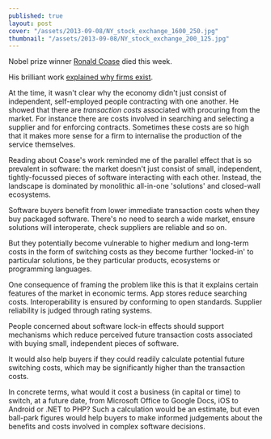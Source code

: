 ```yaml
---
published: true
layout: post
cover: "/assets/2013-09-08/NY_stock_exchange_1600_250.jpg"
thumbnail: "/assets/2013-09-08/NY_stock_exchange_200_125.jpg"
---
```


Nobel prize winner [Ronald Coase](http://en.wikipedia.org/wiki/Ronald_Coase) died this week.

His brilliant work [explained why firms exist](http://www.economist.com/news/leaders/21584985-anyone-who-cares-about-capitalism-and-economics-should-mourn-death-ronald-coase-man). 

At the time, it wasn't clear why the economy didn't just consist of independent, self-employed people contracting with one another. He showed that there are _transaction costs_ associated with procuring from the market. For instance there are costs involved in searching and selecting a supplier and for enforcing contracts. Sometimes these costs are so high that it makes more sense for a firm to internalise the production of the service themselves.

Reading about Coase's work reminded me of the parallel effect that is so prevalent in software: the market doesn't just consist of small, independent, tightly-focussed pieces of software interacting with each other. Instead, the landscape is dominated by monolithic all-in-one 'solutions' and closed-wall ecosystems.

Software buyers benefit from lower immediate transaction costs when they buy packaged software. There's no need to search a wide market, ensure solutions will interoperate, check suppliers are reliable and so on.

But they potentially become vulnerable to higher medium and long-term costs in the form of switching costs as they become further 'locked-in' to particular solutions, be they particular products, ecosystems or programming languages.

One consequence of framing the problem like this is that it explains certain features of the market in economic terms. App stores reduce searching costs. Interoperability is ensured by conforming to open standards. Supplier reliability is judged through rating systems.  

People concerned about software lock-in effects should support mechanisms which reduce perceived future transaction costs associated with buying small, independent pieces of software.

It would also help buyers if they could readily calculate potential future switching costs, which may be significantly higher than the transaction costs. 

In concrete terms, what would it cost a business (in capital or time) to switch, at a future date, from Microsoft Office to Google Docs, iOS to Android or .NET to PHP? Such a calculation would be an estimate, but even ball-park figures would help buyers to make informed judgements about the benefits and costs involved in complex software decisions.